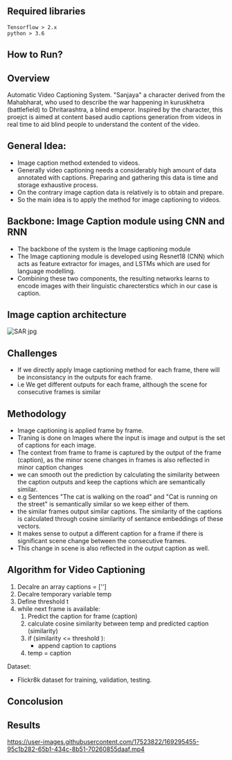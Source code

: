 ## Required libraries
```
Tensorflow > 2.x
python > 3.6

```

## How to Run?


## Overview 
Automatic Video Captioning System. "Sanjaya" a character derived from the Mahabharat, who used to describe the war happening in kuruskhetra (battlefield) to Dhritarashtra, a blind emperor. Inspired by the character, this proejct is aimed at content based audio captions generation from videos in real time to aid blind people to understand the content of the video. 

## General Idea:
- Image caption method extended to videos.
- Generally video captioning needs a considerably high amount of data annotated with captions. Preparing and gathering this data is time and storage exhaustive process.
- On the contrary image caption data is relatively is to obtain and prepare.
- So the main idea is to apply the method for image captioning to videos.

## Backbone: Image Caption module using CNN and RNN
- The backbone of the system is the Image captioning module
- The Image captioning module is developed using Resnet18 (CNN) which acts as feature extractor for images, and LSTMs which are used for language modelling.
- Combining these two components, the resulting networks learns to encode images with their linguistic charecterstics which in our case is caption.

## Image caption architecture

![SAR jpg](https://user-images.githubusercontent.com/17523822/169815791-65484765-e4c4-480f-8bb9-ccc5659225a6.jpg)


## Challenges
- If we directly apply Image captioning method for each frame, there will be inconsistancy in the outputs for each frame.
- i.e We get different outputs for each frame, although the scene for consecutive frames is similar



## Methodology
- Image captioning is applied frame by frame.
- Traning is done on Images where the input is image and output is the set of captions for each image. 
- The context from frame to frame is captured by the output of the frame (caption), as the minor scene changes in frames is also reflected in minor caption changes 
- we can smooth out the prediction by calculating the similarity between the caption outputs and keep the captions which are semantically similar.
- e.g Sentences "The cat is walking on the road" and "Cat is running on the street" is semantically similar so we keep either of them. 
- the similar frames output similar captions. The similarity of the captions is calculated through cosine similarity of sentance embeddings of these vectors.
- It makes sense to output a different caption for a frame if there is significant scene change between the consecutive frames.
- This change in scene is also reflected in the output caption as well.

## Algorithm for Video Captioning
1. Decalre an array captions = ['']
2. Decalre temporary variable temp 
3. Define threshold t 
4. while next frame is available:
    1. Predict the caption for frame (caption)
    2. calculate cosine similarity between temp and predicted caption (similarity)
    3. if (similarity <= threshold ):
        - append caption to captions
    4. temp = caption

Dataset:
- Flickr8k dataset for training, validation, testing.




## Concolusion

## Results


https://user-images.githubusercontent.com/17523822/169295455-95c1b282-65b1-434c-8b51-70260855daaf.mp4




